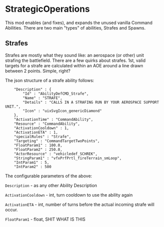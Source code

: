 # StrategicOperations

This mod enables (and fixes), and expands the unused vanilla Command Abilities. There are two main "types" of abilities, Strafes and Spawns.

## Strafes

Strafes are mostly what they sound like: an aerospace (or other) unit strafing the battlefield. There are a few quirks about strafes. 1st, valid targets for a strafe are calculated within an AOE around a line drawn between 2 points. Simple, right?

The json structure of a strafe ability follows:

```
	"Description" : {
		"Id" : "AbilityDefCMD_Strafe",
		"Name" : "STRAFE",
		"Details" : "CALLS IN A STRAFING RUN BY YOUR AEROSPACE SUPPORT UNIT.",
		"Icon" : "uixSvgIcon_genericDiamond"
	},
	"ActivationTime" : "CommandAbility",
	"Resource" : "CommandAbility",
	"ActivationCooldown" : 1,
	"ActivationETA" : 1,
	"specialRules" : "Strafe",
	"Targeting" : "CommandTargetTwoPoints",
	"FloatParam1" : 100.0,
	"FloatParam2" : 250.0,
	"ActorResource" : "vehicledef_SCHREK",
    "StringParam1" : "vfxPrfPrtl_fireTerrain_smLoop",
    "IntParam1" : 5,
    "IntParam2" : 500
```

The configurable parameters of the above:

`Description` - as any other Ability Description

`ActivationCooldown` - int, turn cooldown to use the ability again

`ActivationETA` - int, number of turns before the actual incoming strafe will occur.

`FloatParam1` - float, SHIT WHAT IS THIS
